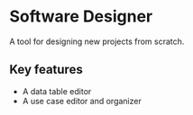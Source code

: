 # Software Designer

A tool for designing new projects from scratch.

## Key features

- A data table editor
- A use case editor and organizer

